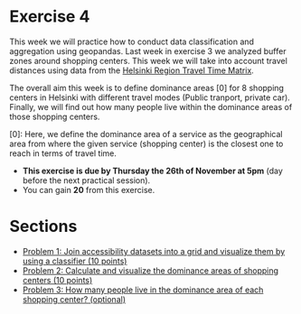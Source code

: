 # Exercise 4


This week we will practice how to conduct data classification and aggregation using geopandas. Last week in exercise 3 we analyzed buffer zones around shopping centers. This week we will take into account travel distances using data from the [Helsinki Region Travel Time Matrix](https://blogs.helsinki.fi/accessibility/helsinki-region-travel-time-matrix/).

The overall aim this week is to define dominance areas [0] for 8 shopping centers in Helsinki with different travel modes (Public tranport, private car). Finally, we will find out how many people live within the dominance areas of those shopping centers.

[0]: Here, we define the dominance area of a service as the geographical area from where the given service (shopping center) is the closest one to reach in terms of travel time.

- **This exercise is due by Thursday the 26th of November at 5pm** (day before the next practical session).
- You can gain **20** from this exercise.


# Sections
- [Problem 1: Join accessibility datasets into a grid and visualize them by using a classifier (10 points)](Exercise-4-problem-1.ipynb)
- [Problem 2: Calculate and visualize the dominance areas of shopping centers (10 points)](Exercise-4-problem-2.ipynb)
- [Problem 3: How many people live in the dominance area of each shopping center? (optional)](Exercise-4-problem-3.ipynb)

